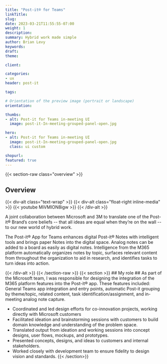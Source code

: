 ```yaml
---
title: "Post-it® for Teams"
linkTitle:
slug:
date: 2023-03-21T11:55:55-07:00
weight: 1
description:
summary: Hybrid work made simple
author: Brian Levy
keywords:
draft:
theme:

client:

categories:
- ux
header: post-it

tags:

# Orientation of the preview image (portrait or landscape)
orientation:

thumbs:
- alt: Post-it for Teams in-meeting UI
  image: post-it-In-meeting-grouped-panel-open.jpg

hero:
- alt: Post-it for Teams in-meeting UI
  image: post-it-In-meeting-grouped-panel-open.jpg
  class: ui custom

shopurl:
featured: true
---
```

{{< section-raw class="overview" >}}
<h2> Overview </h2>
{{< div-alt class="text-wrap" >}}
{{< div-alt class="float-right inline-media" >}}
{{< youtube MiVMION8igw >}}
{{< /div-alt >}}
<p>A joint collaboration between Microsoft and 3M to translate one of the Post-it® Brand’s core beliefs -- that all ideas are equal when they’re on the wall -- to our new world of hybrid work​​​​​​​.</p>
  
  <p>The Post-it® App for Teams enhances digital Post-it® Notes with intelligent tools and brings paper Notes into the digital space. Analog notes can be added to a board as easily as digital notes. Intelligence from the M365 platform automatically organizes notes by topic, surfaces relevant content from throughout the organization to aid in research, and identifies tasks to turn ideas into action.</p>
{{< /div-alt >}}
{{< /section-raw >}}
{{< section >}}
## My role ##
As part of the Microsoft team, I was responsible for designing the integration of the M365 platform features into the Post-it® app. These features included: General Teams app integration and entry points, automatic Post-it grouping by theme/topic, related content, task identification/assignment, and in-meeting analog note capture.

* Coordinated and led design efforts for co-innovation projects, working directly with Microsoft customers
* Facilitated ideation and brainstorming sessions with customers to build domain knowledge and understanding of the problem space.
* Translated output from ideation and working sessions into concept designs, user flows, mockups, and prototypes.
* Presented concepts, designs, and ideas to customers and internal stakeholders.
* Worked closely with development team to ensure fidelity to design vision and standards.
{{< /section>}}

